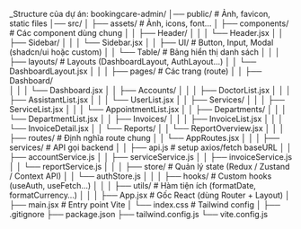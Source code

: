 _Structure của dự án:
bookingcare-admin/
│── public/                  # Ảnh, favicon, static files
│── src/
│   ├── assets/              # Ảnh, icons, font...
│   ├── components/          # Các component dùng chung
│   │   ├── Header/
│   │   │   └── Header.jsx
│   │   ├── Sidebar/
│   │   │   └── Sidebar.jsx
│   │   ├── UI/              # Button, Input, Modal (shadcn/ui hoặc custom)
│   │   └── Table/           # Bảng hiển thị danh sách
│   │
│   ├── layouts/             # Layouts (DashboardLayout, AuthLayout...)
│   │   └── DashboardLayout.jsx
│   │
│   ├── pages/               # Các trang (route)
│   │   ├── Dashboard/       
│   │   │   └── Dashboard.jsx
│   │   ├── Accounts/
│   │   │   ├── DoctorList.jsx
│   │   │   ├── AssistantList.jsx
│   │   │   └── UserList.jsx
│   │   ├── Services/
│   │   │   ├── ServiceList.jsx
│   │   │   └── AppointmentList.jsx
│   │   ├── Departments/
│   │   │   └── DepartmentList.jsx
│   │   ├── Invoices/
│   │   │   ├── InvoiceList.jsx
│   │   │   └── InvoiceDetail.jsx
│   │   └── Reports/
│   │       └── ReportOverview.jsx
│   │
│   ├── routes/              # Định nghĩa route chung
│   │   └── AppRoutes.jsx
│   │
│   ├── services/            # API gọi backend
│   │   ├── api.js           # setup axios/fetch baseURL
│   │   ├── accountService.js
│   │   ├── serviceService.js
│   │   ├── invoiceService.js
│   │   └── reportService.js
│   │
│   ├── store/               # Quản lý state (Redux / Zustand / Context API)
│   │   └── authStore.js
│   │
│   ├── hooks/               # Custom hooks (useAuth, useFetch…)
│   │
│   ├── utils/               # Hàm tiện ích (formatDate, formatCurrency…)
│   │
│   ├── App.jsx              # Gốc React (dùng Router + Layout)
│   ├── main.jsx             # Entry point Vite
│   └── index.css            # Tailwind config
│
├── .gitignore
├── package.json
├── tailwind.config.js
└── vite.config.js
